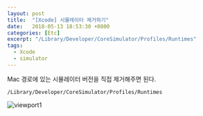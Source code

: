 ```yaml
---
layout: post
title:  "[Xcode] 시뮬레이터 제거하기"
date:   2018-05-13 18:53:30 +0800
categories: [Etc]
excerpt: "/Library/Developer/CoreSimulator/Profiles/Runtimes"
tags:
  - Xcode
  - simulator
---
```



Mac 경로에 있는 시뮬레이터 버전을 직접 제거해주면 된다.

~~~~
/Library/Developer/CoreSimulator/Profiles/Runtimes
~~~~

![viewport1](https://github.com/swift-man/swift-man.github.io/blob/master/assets/images/removesimulator.png?raw=true)